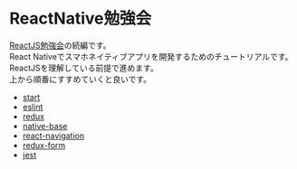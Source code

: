 # ReactNative勉強会

[ReactJS勉強会](https://github.com/teradonburi/learnReactJS)の続編です。  
React Nativeでスマホネイティブアプリを開発するためのチュートリアルです。  
ReactJSを理解している前提で進めます。  
上から順番にすすめていくと良いです。  

* [start](https://github.com/teradonburi/learnReactNative/tree/start)
* [eslint](https://github.com/teradonburi/learnReactNative/tree/eslint)
* [redux](https://github.com/teradonburi/learnReactNative/tree/redux)
* [native-base](https://github.com/teradonburi/learnReactNative/tree/native-base)
* [react-navigation](https://github.com/teradonburi/learnReactNative/tree/react-navigation)
* [redux-form](https://github.com/teradonburi/learnReactNative/tree/redux-form)
* [jest](https://github.com/teradonburi/learnReactNative/tree/jest)
